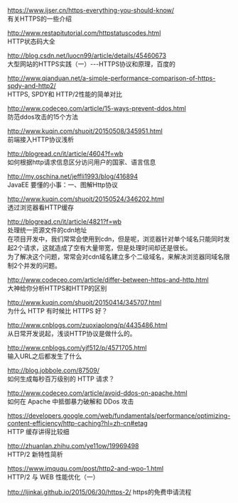 https://www.ijser.cn/https-everything-you-should-know/<br  />
有关HTTPS的一些介绍

http://www.restapitutorial.com/httpstatuscodes.html<br  />
HTTP状态码大全

http://blog.csdn.net/luocn99/article/details/45460673<br  />
 大型网站的HTTPS实践（一）---HTTPS协议和原理，百度的

http://www.qianduan.net/a-simple-performance-comparison-of-https-spdy-and-http2/<br  />
HTTPS, SPDY和 HTTP/2性能的简单对比

http://www.codeceo.com/article/15-ways-prevent-ddos.html<br  />
防范ddos攻击的15个方法

http://www.kuqin.com/shuoit/20150508/345951.html<br  />
前端接入HTTP协议浅析

http://blogread.cn/it/article/4604?f=wb<br  />
如何根据http请求信息区分访问用户的国家、语言信息

http://my.oschina.net/jeffli1993/blog/416894<br  />
JavaEE 要懂的小事：一、图解Http协议

http://www.kuqin.com/shuoit/20150524/346202.html<br  />
透过浏览器看HTTP缓存

http://blogread.cn/it/article/4821?f=wb<br  />
处理统一资源文件的cdn地址<br  />
在项目开发中，我们常常会使用到cdn，但是呢，浏览器针对单个域名只能同时发起2个请求，这就造成了空有大量带宽，但是处理时间却还是很长。<br  />
为了解决这个问题，常常会对cdn域名建立多个二级域名，来解决浏览器同域名限制2个并发的问题。

http://www.codeceo.com/article/differ-between-https-and-http.html<br  />
大神给你分析HTTPS和HTTP的区别

http://www.kuqin.com/shuoit/20150414/345707.html<br  />
为什么 HTTP 有时候比 HTTPS 好？

http://www.cnblogs.com/zuoxiaolong/p/4435486.html<br  />
从日常开发说起，浅谈HTTP协议是做什么的。

http://www.cnblogs.com/yjf512/p/4571705.html<br  />
输入URL之后都发生了什么

http://blog.jobbole.com/87509/<br  />
如何生成每秒百万级别的 HTTP 请求？

http://www.codeceo.com/article/avoid-ddos-on-apache.html<br  />
如何在 Apache 中抵御暴力破解和 DDos 攻击

https://developers.google.com/web/fundamentals/performance/optimizing-content-efficiency/http-caching?hl=zh-cn#etag<br  />
HTTP 缓存讲得比较细

http://zhuanlan.zhihu.com/ye11ow/19969498<br  />
HTTP/2 新特性简析

https://www.imququ.com/post/http2-and-wpo-1.html<br  />
HTTP/2 与 WEB 性能优化（一）

http://ljinkai.github.io/2015/06/30/https-2/
https的免费申请流程